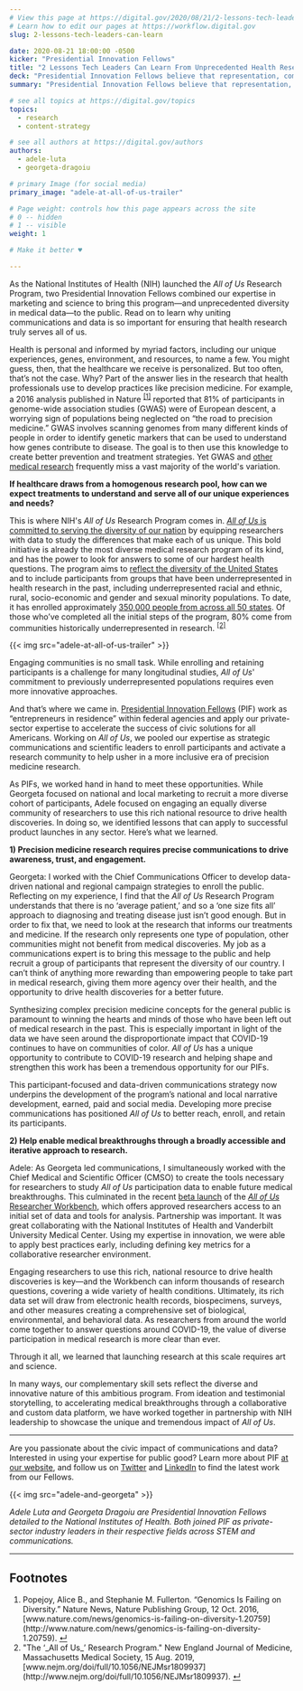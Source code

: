 ```yaml
---
# View this page at https://digital.gov/2020/08/21/2-lessons-tech-leaders-can-learn
# Learn how to edit our pages at https://workflow.digital.gov
slug: 2-lessons-tech-leaders-can-learn

date: 2020-08-21 18:00:00 -0500
kicker: "Presidential Innovation Fellows"
title: "2 Lessons Tech Leaders Can Learn From Unprecedented Health Research"
deck: "Presidential Innovation Fellows believe that representation, communication, and data fuel a strong product launch. Here’s how we put them to work at the National Institutes of Health."
summary: "Presidential Innovation Fellows believe that representation, communication, and data fuel a strong product launch. Here’s how we put them to work at the National Institutes of Health."

# see all topics at https://digital.gov/topics
topics: 
  - research
  - content-strategy

# see all authors at https://digital.gov/authors
authors: 
  - adele-luta
  - georgeta-dragoiu

# primary Image (for social media)
primary_image: "adele-at-all-of-us-trailer"

# Page weight: controls how this page appears across the site
# 0 -- hidden
# 1 -- visible
weight: 1

# Make it better ♥

---
```


As the National Institutes of Health (NIH) launched the _All of Us_ Research Program, two Presidential Innovation Fellows combined our expertise in marketing and science to bring this program&mdash;and unprecedented diversity in medical data&mdash;to the public. Read on to learn why uniting communications and data is so important for ensuring that health research truly serves all of us.

Health is personal and informed by myriad factors, including our unique experiences, genes, environment, and resources, to name a few. You might guess, then, that the healthcare we receive is personalized. But too often, that’s not the case. Why? Part of the answer lies in the research that health professionals use to develop practices like precision medicine. For example, a 2016 analysis published in Nature <sup><a aria-describedby="footnote-label" href="#fn1" id="footnotes-ref1">[1]</a></sup> reported that 81% of participants in genome-wide association studies (GWAS) were of European descent, a worrying sign of populations being neglected on “the road to precision medicine.” GWAS involves scanning genomes from many different kinds of people in order to identify genetic markers that can be used to understand how genes contribute to disease. The goal is to then use this knowledge to create better prevention and treatment strategies. Yet GWAS and [other medical research](https://pubmed.ncbi.nlm.nih.gov/31415071/) frequently miss a vast majority of the world's variation. 

**If healthcare draws from a homogenous research pool, how can we expect treatments to understand and serve all of our unique experiences and needs?**

This is where NIH's _All of Us_ Research Program comes in. [_All of Us_ is committed to serving the diversity of our nation](https://allofus.nih.gov/about/diversity-and-inclusion) by equipping researchers with data to study the differences that make each of us unique. This bold initiative is already the most diverse medical research program of its kind, and has the power to look for answers to some of our hardest health questions. The program aims to [reflect the diversity of the United States](https://journals.plos.org/plosone/article?id=10.1371/journal.pone.0234962) and to include participants from groups that have been underrepresented in health research in the past, including underrepresented racial and ethnic, rural, socio-economic and gender and sexual minority populations. To date, it has enrolled approximately [350,000 people from across all 50 states](https://www.joinallofus.org/coronavirus). Of those who’ve completed all the initial steps of the program, 80% come from communities historically underrepresented in research. <sup><a aria-describedby="footnote-label" href="#fn2" id="footnotes-ref2">[2]</a></sup>

{{< img src="adele-at-all-of-us-trailer" >}}

Engaging communities is no small task. While enrolling and retaining participants is a challenge for many longitudinal studies, _All of Us_' commitment to previously underrepresented populations requires even more innovative approaches. 

And that’s where we came in. [Presidential Innovation Fellows](https://www.presidentialinnovationfellows.gov/) (PIF) work as “entrepreneurs in residence” within federal agencies and apply our private-sector expertise to accelerate the success of civic solutions for all Americans. Working on _All of Us_, we pooled our expertise as strategic communications and scientific leaders to enroll participants and activate a research community to help usher in a more inclusive era of precision medicine research.  

As PIFs, we worked hand in hand to meet these opportunities. While Georgeta focused on national and local marketing to recruit a more diverse cohort of participants, Adele focused on engaging an equally diverse community of researchers to use this rich national resource to drive health discoveries. In doing so, we identified lessons that can apply to successful product launches in any sector. Here’s what we learned.

**1) Precision medicine research requires precise communications to drive awareness, trust, and engagement.**

Georgeta: I worked with the Chief Communications Officer to develop data-driven national and regional campaign strategies to enroll the public. Reflecting on my experience, I find that the _All of Us_ Research Program understands that there is no ‘average patient,’ and so a ‘one size fits all’ approach to diagnosing and treating disease just isn’t good enough. But in order to fix that, we need to look at the research that informs our treatments and medicine. If the research only represents one type of population, other communities might not benefit from medical discoveries. My job as a communications expert is to bring this message to the public and help recruit a group of participants that represent the diversity of our country. I can’t think of anything more rewarding than empowering people to take part in medical research, giving them more agency over their health, and the opportunity to drive health discoveries for a better future. 

Synthesizing complex precision medicine concepts for the general public is paramount to winning the hearts and minds of those who have been left out of medical research in the past. This is especially important in light of the data we have seen around the disproportionate impact that COVID-19 continues to have on communities of color. _All of Us_ has a unique opportunity to contribute to COVID-19 research and helping shape and strengthen this work has been a tremendous opportunity for our PIFs. 

This participant-focused and data-driven communications strategy now underpins the development of the program’s national and local narrative development, earned, paid and social media. Developing more precise communications has positioned _All of Us_ to better reach, enroll, and retain its participants. 

**2) Help enable medical breakthroughs through a broadly accessible and iterative approach to research.**

Adele: As Georgeta led communications, I simultaneously worked with the Chief Medical and Scientific Officer (CMSO) to create the tools necessary for researchers to study _All of Us_ participation data to enable future medical breakthroughs. This culminated in the recent [beta launch](https://allofus.nih.gov/news-events-and-media/announcements/all-us-research-program-begins-beta-testing-data-platform) of the [_All of Us_ Researcher Workbench](https://www.researchallofus.org/workbench/), which offers approved researchers access to an initial set of data and tools for analysis. Partnership was important. It was great collaborating with the National Institutes of Health and Vanderbilt University Medical Center. Using my expertise in innovation, we were able to apply best practices early, including defining key metrics for a collaborative researcher environment.

Engaging researchers to use this rich, national resource to drive health discoveries is key—and the Workbench can inform thousands of research questions, covering a wide variety of health conditions. Ultimately, its rich data set will draw from electronic health records, biospecimens, surveys, and other measures creating a comprehensive set of biological, environmental, and behavioral data. As researchers from around the world come together to answer questions around COVID-19, the value of diverse participation in medical research is more clear than ever. 

Through it all, we learned that launching research at this scale requires art and science. 

In many ways, our complementary skill sets reflect the diverse and innovative nature of this ambitious program. From ideation and testimonial storytelling, to accelerating medical breakthroughs through a collaborative and custom data platform, we have worked together in partnership with NIH leadership to showcase the unique and tremendous impact of _All of Us_. 

***

Are you passionate about the civic impact of communications and data? Interested in using your expertise for public good? Learn more about PIF [at our website](https://pif.gov), and follow us on [Twitter](https://www.twitter.com/PIFgov) and [LinkedIn](https://www.linkedin.com/company/white-house-presidential-innovation-fellows/) to find the latest work from our Fellows.

{{< img src="adele-and-georgeta" >}}

_Adele Luta and Georgeta Dragoiu are Presidential Innovation Fellows detailed to the National Institutes of Health. Both joined PIF as private-sector industry leaders in their respective fields across STEM and communications._

---
<div class="dg-footnote">
<h2 id="footnote-label">Footnotes</h2>
<ol>
<li id="fn1">Popejoy, Alice B., and Stephanie M. Fullerton. “Genomics Is Failing on Diversity.” Nature News, Nature Publishing Group, 12 Oct. 2016, [www.nature.com/news/genomics-is-failing-on-diversity-1.20759](http://www.nature.com/news/genomics-is-failing-on-diversity-1.20759). <a href="#footnotes-ref1" aria-label="Back to content">↵</a></li>
<li id="fn2">"The ‘_All of Us_’ Research Program." New England Journal of Medicine, Massachusetts Medical Society, 15 Aug. 2019, [www.nejm.org/doi/full/10.1056/NEJMsr1809937](http://www.nejm.org/doi/full/10.1056/NEJMsr1809937). <a href="#footnotes-ref2" aria-label="Back to content">↵</a></li>
</ol>
</div>
